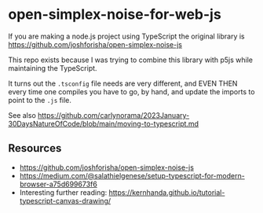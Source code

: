 # open-simplex-noise-for-web-js

If you are making a node.js project using TypeScript the original library is https://github.com/joshforisha/open-simplex-noise-js

This repo exists because I was trying to combine this library with p5js while maintaining the TypeScript.

It turns out the `.tsconfig` file needs are very different, and EVEN THEN every time one compiles you have to go, by hand, and update the imports to point to the `.js` file. 

See also https://github.com/carlynorama/2023January-30DaysNatureOfCode/blob/main/moving-to-typescript.md
 
## Resources

* https://github.com/joshforisha/open-simplex-noise-js
* https://medium.com/@salathielgenese/setup-typescript-for-modern-browser-a75d699673f6
* Interesting further reading: https://kernhanda.github.io/tutorial-typescript-canvas-drawing/

